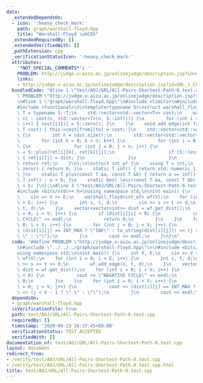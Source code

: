 ```yaml
---
data:
  _extendedDependsOn:
  - icon: ':heavy_check_mark:'
    path: graph/warshall-floyd.hpp
    title: "Warshall-Floyd \u6CD5"
  _extendedRequiredBy: []
  _extendedVerifiedWith: []
  _pathExtension: cpp
  _verificationStatusIcon: ':heavy_check_mark:'
  attributes:
    '*NOT_SPECIAL_COMMENTS*': ''
    PROBLEM: http://judge.u-aizu.ac.jp/onlinejudge/description.jsp?id=GRL_1_C&lang=ja
    links:
    - http://judge.u-aizu.ac.jp/onlinejudge/description.jsp?id=GRL_1_C&lang=ja
  bundledCode: "#line 1 \"test/AOJ/GRL/All-Pairs-Shortest-Path-0.test.cpp\"\n#define\
    \ PROBLEM \"http://judge.u-aizu.ac.jp/onlinejudge/description.jsp?id=GRL_1_C&lang=ja\"\
    \n#line 1 \"graph/warshall-floyd.hpp\"\n#include <limits>\n#include <vector>\n\
    #include <functional>\n\ntemplate<typename S>\nstruct warshall_floyd {\n    using\
    \ T = typename S::T;\n    std::vector<std::vector<T>> cost;\n    warshall_floyd(int\
    \ n) : cost(n, std::vector<T>(n, S::inf())) {\n        for (int i = 0; i < n;\
    \ i++) { cost[i][i] = S::zero(); }\n    }\n    void add_edge(int from, int to,\
    \ T cost) { this->cost[from][to] = cost; }\n    std::vector<std::vector<T>> get_dist()\
    \ {\n        int n = cost.size();\n        std::vector<std::vector<T>> ret(cost);\n\
    \        for (int k = 0; k < n; k++) {\n            for (int i = 0; i < n; i++)\
    \ {\n                for (int j = 0; j < n; j++) {\n                    T dist\
    \ = S::plus(ret[i][k], ret[k][j]);\n                    if (S::less(dist, ret[i][j]))\
    \ { ret[i][j] = dist; }\n                }\n            }\n        }\n       \
    \ return ret;\n    }\n};\n\nstruct int_wf {\n    using T = int;\n    static T\
    \ zero() { return 0; }\n    static T inf() { return std::numeric_limits<T>::max();\
    \ }\n    static T plus(const T &a, const T &b) { return a == inf() || b == inf()\
    \ ? inf() : a + b; }\n    static bool less(const T &a, const T &b) { return a\
    \ < b; }\n};\n#line 3 \"test/AOJ/GRL/All-Pairs-Shortest-Path-0.test.cpp\"\n\n\
    #include <bits/stdc++.h>\nusing namespace std;\n\nint main() {\n    int V, E;\n\
    \    cin >> V >> E;\n    warshall_floyd<int_wf> wf(V);\n    for (int i = 0; i\
    \ < E; i++) {\n        int s, t, d;\n        cin >> s >> t >> d;\n        wf.add_edge(s,\
    \ t, d);\n    }\n    vector<vector<int>> dist = wf.get_dist();\n    for (int i\
    \ = 0; i < V; i++) {\n        if (dist[i][i] < 0) {\n            cout << \"NEGATIVE\
    \ CYCLE\" << endl;\n            return 0;\n        }\n    }\n    for (int i =\
    \ 0; i < V; i++) {\n        for (int j = 0; j < V; j++) {\n            cout <<\
    \ (dist[i][j] == INT_MAX ? \"INF\" : to_string(dist[i][j])) << (j < V - 1 ? \"\
    \ \" : \"\");\n        }\n        cout << endl;\n    }\n}\n"
  code: "#define PROBLEM \"http://judge.u-aizu.ac.jp/onlinejudge/description.jsp?id=GRL_1_C&lang=ja\"\
    \n#include \"../../../graph/warshall-floyd.hpp\"\n\n#include <bits/stdc++.h>\n\
    using namespace std;\n\nint main() {\n    int V, E;\n    cin >> V >> E;\n    warshall_floyd<int_wf>\
    \ wf(V);\n    for (int i = 0; i < E; i++) {\n        int s, t, d;\n        cin\
    \ >> s >> t >> d;\n        wf.add_edge(s, t, d);\n    }\n    vector<vector<int>>\
    \ dist = wf.get_dist();\n    for (int i = 0; i < V; i++) {\n        if (dist[i][i]\
    \ < 0) {\n            cout << \"NEGATIVE CYCLE\" << endl;\n            return\
    \ 0;\n        }\n    }\n    for (int i = 0; i < V; i++) {\n        for (int j\
    \ = 0; j < V; j++) {\n            cout << (dist[i][j] == INT_MAX ? \"INF\" : to_string(dist[i][j]))\
    \ << (j < V - 1 ? \" \" : \"\");\n        }\n        cout << endl;\n    }\n}"
  dependsOn:
  - graph/warshall-floyd.hpp
  isVerificationFile: true
  path: test/AOJ/GRL/All-Pairs-Shortest-Path-0.test.cpp
  requiredBy: []
  timestamp: '2020-09-23 16:37:45+09:00'
  verificationStatus: TEST_ACCEPTED
  verifiedWith: []
documentation_of: test/AOJ/GRL/All-Pairs-Shortest-Path-0.test.cpp
layout: document
redirect_from:
- /verify/test/AOJ/GRL/All-Pairs-Shortest-Path-0.test.cpp
- /verify/test/AOJ/GRL/All-Pairs-Shortest-Path-0.test.cpp.html
title: test/AOJ/GRL/All-Pairs-Shortest-Path-0.test.cpp
---
```

